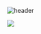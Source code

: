 
![header](https://capsule-render.vercel.app/api?type=wave&color=auto&height=300&section=header&text=JungJuYoung&fontSize=90)

<img src="https://img.shields.io/badge/Flutter-02569B?style=for-
the-badge&logo=Flutter&logoColor=white">
